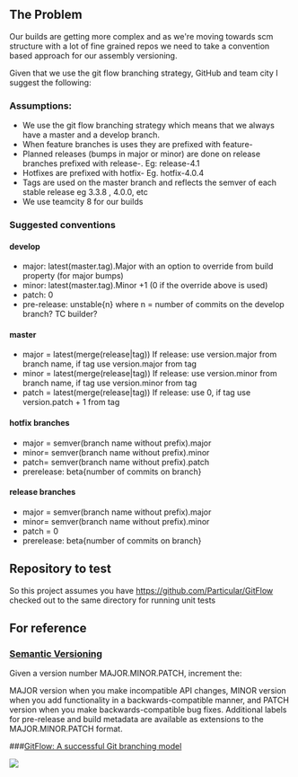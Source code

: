 

## The Problem

Our builds are getting more complex and as we're moving towards scm structure with a lot of fine grained repos we need to take a convention based approach for our assembly versioning.

Given that we use the git flow branching strategy, GitHub and team city I suggest the following:

### Assumptions:

* We use the git flow branching strategy which means that we always have a master and a develop branch.
* When feature branches is uses they are prefixed with feature-
* Planned releases (bumps in major or minor) are done on release branches prefixed with release-. Eg: release-4.1
* Hotfixes are prefixed with hotfix- Eg. hotfix-4.0.4
* Tags are used on the master branch and reflects the semver of each stable release eg 3.3.8 , 4.0.0, etc
* We use teamcity 8 for our builds

### Suggested conventions

#### develop

* major:  latest(master.tag).Major with an option to override from build property (for major bumps)
* minor: latest(master.tag).Minor +1 (0 if the override above is used)
* patch: 0
* pre-release: unstable{n} where n = number of commits on the develop branch? TC builder?

#### master

* major = latest(merge(release|tag)) If release: use version.major from branch name, if tag use version.major from tag
* minor = latest(merge(release|tag)) If release: use version.minor from branch name, if tag use version.minor from tag
* patch = latest(merge(release|tag)) If release: use 0, if tag use version.patch + 1 from tag

#### hotfix branches

* major = semver(branch name without prefix).major
* minor= semver(branch name without prefix).minor
* patch= semver(branch name without prefix).patch
* prerelease: beta{number of commits on branch}

#### release branches

* major = semver(branch name without prefix).major
* minor= semver(branch name without prefix).minor
* patch = 0
* prerelease: beta{number of commits on branch}


## Repository to test

So this project assumes you have https://github.com/Particular/GitFlow checked out to the same directory for running unit tests

## For reference

### [Semantic Versioning](http://semver.org/)

Given a version number MAJOR.MINOR.PATCH, increment the:

MAJOR version when you make incompatible API changes,
MINOR version when you add functionality in a backwards-compatible manner, and
PATCH version when you make backwards-compatible bug fixes.
Additional labels for pre-release and build metadata are available as extensions to the MAJOR.MINOR.PATCH format.
 
###[GitFlow: A successful Git branching model](http://nvie.com/git-model/)
 
![](http://nvie.com/img/2009/12/Screen-shot-2009-12-24-at-11.32.03.png)